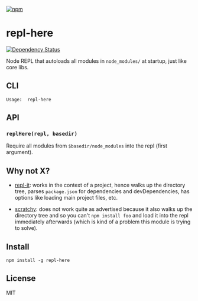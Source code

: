 [![npm](https://nodei.co/npm/repl-here.png)](https://nodei.co/npm/repl-here/)

# repl-here

[![Dependency Status][david-badge]][david]

Node REPL that autoloads all modules in `node_modules/` at startup, just like core libs.

[david]: https://david-dm.org/eush77/repl-here
[david-badge]: https://david-dm.org/eush77/repl-here.png

## CLI

```
Usage:  repl-here
```

## API

### `replHere(repl, basedir)`

Require all modules from `$basedir/node_modules` into the repl (first argument).

## Why not X?

- [repl-it](http://npm.im/repl-it): works in the context of a project, hence walks up the directory tree, parses `package.json` for dependencies and devDependencies, has options like loading main project files, etc.

- [scratchy](http://npm.im/scratchy): does not work quite as advertised because it also walks up the directory tree and so you can't `npm install foo` and load it into the repl immediately afterwards (which is kind of a problem this module is trying to solve).


## Install

```
npm install -g repl-here
```

## License

MIT
